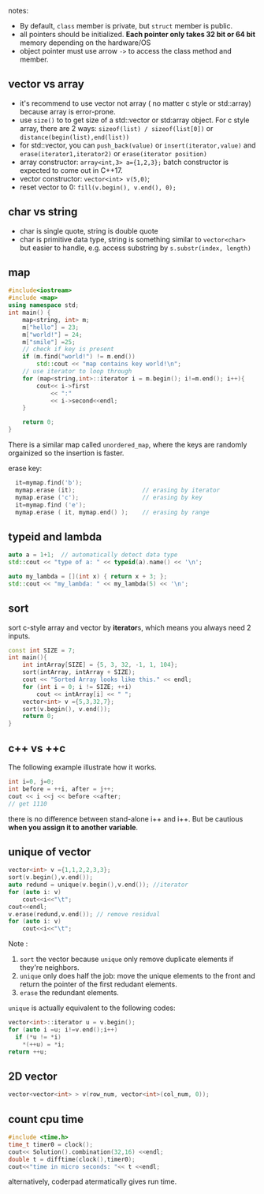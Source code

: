 notes:

- By default, `class` member is private, but `struct` member is public.
- all pointers should be initialized. **Each pointer only takes 32 bit or 64 bit** memory depending on the hardware/OS
- object pointer must use arrow `->` to access the class method and member.

## vector vs array

- it's recommend to use vector not array ( no matter c style or std::array) because array is error-prone.  
- use `size()` to to get size of a std::vector or std:array object. For c style array, there are 2 ways:   `sizeof(list) / sizeof(list[0])` or `distance(begin(list),end(list))`
- for std::vector, you can `push_back(value)` or `insert(iterator,value)` and  `erase(iterator1,iterator2)` or `erase(iterator position)`
- array constructor:  `array<int,3> a={1,2,3};` batch constructor is expected to come out in C++17.
- vector constructor:  `vector<int> v(5,0)`;
- reset vector to 0: `fill(v.begin(), v.end(), 0);`

## char vs string

- char is single quote, string is double quote
- char is primitive data type, string is something similar to `vector<char>`  but easier to handle, e.g. access substring by `s.substr(index, length)`

## map

```c++
#include<iostream>
#include <map>
using namespace std;
int main() {
    map<string, int> m;
    m["hello"] = 23;
    m["world!"] = 24;
    m["smile"] =25;
    // check if key is present
    if (m.find("world!") != m.end())
        std::cout << "map contains key world!\n";
    // use iterator to loop through
    for (map<string,int>::iterator i = m.begin(); i!=m.end(); i++){
        cout<< i->first
            << ":"
            << i->second<<endl;
    }

    return 0;
}
```

There is a similar map called `unordered_map`, where the keys are randomly orgainized so the insertion is faster.

erase key:

```cpp
  it=mymap.find('b');
  mymap.erase (it);                   // erasing by iterator
  mymap.erase ('c');                  // erasing by key
  it=mymap.find ('e');
  mymap.erase ( it, mymap.end() );    // erasing by range
```



## typeid and lambda

```c++
auto a = 1+1;  // automatically detect data type
std::cout << "type of a: " << typeid(a).name() << '\n';

auto my_lambda = [](int x) { return x + 3; };
std::cout << "my_lambda: " << my_lambda(5) << '\n';
```

## sort 

 sort c-style array and vector by **iterator**s, which means you always need 2 inputs.

```c++
const int SIZE = 7;
int main(){
    int intArray[SIZE] = {5, 3, 32, -1, 1, 104};
    sort(intArray, intArray + SIZE); 
    cout << "Sorted Array looks like this." << endl;
    for (int i = 0; i != SIZE; ++i)
        cout << intArray[i] << " ";
  	vector<int> v ={5,3,32,7};
  	sort(v.begin(), v.end());
    return 0;
}
```

## c++ vs ++c

The following example illustrate how it works.

```c++
int i=0, j=0;
int before = ++i, after = j++;
cout << i <<j << before <<after;
// get 1110
```

there is no difference between stand-alone i++ and i++. But be cautious **when you assign it to another variable**.

## unique of vector

```c++
vector<int> v ={1,1,2,2,3,3};
sort(v.begin(),v.end());
auto redund = unique(v.begin(),v.end()); //iterator
for (auto i: v)
    cout<<i<<"\t";
cout<<endl;
v.erase(redund,v.end()); // remove residual
for (auto i: v)
    cout<<i<<"\t";
```

Note :

1. `sort` the vector because `unique` only remove duplicate elements if they're neighbors.
2. `unique`  only does half the job: move the unique elements to the front and return the pointer of the first redudant elements. 
3. `erase` the redundant elements.

`unique` is actually equivalent to the following codes:

```c++
vector<int>::iterator u = v.begin();
for (auto i =u; i!=v.end();i++)
  if (*u != *i)
    *(++u) = *i;
return ++u; 
```

## 2D vector

```c++
vector<vector<int> > v(row_num, vector<int>(col_num, 0));
```

## count cpu time

```c++
#include <time.h>
time_t timer0 = clock();
cout<< Solution().combination(32,16) <<endl;
double t = difftime(clock(),timer0);
cout<<"time in micro seconds: "<< t <<endl;
```

alternatively, coderpad atermatically gives run time.
